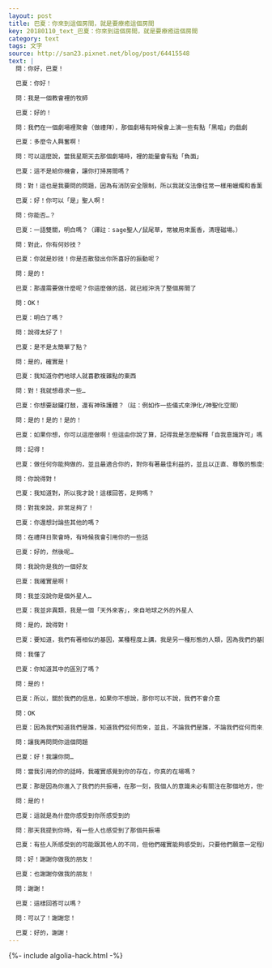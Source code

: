 ```yaml
---
layout: post
title: 巴夏：你來到這個房間，就是要療癒這個房間
key: 20180110_text_巴夏：你來到這個房間，就是要療癒這個房間
category: text
tags: 文字
source: http://san23.pixnet.net/blog/post/64415548
text: |
  問：你好，巴夏！

  巴夏：你好！

  問：我是一個教會裡的牧師

  巴夏：好的！

  問：我們在一個劇場裡聚會（做禮拜），那個劇場有時候會上演一些有點「黑暗」的戲劇

  巴夏：多麼令人興奮啊！

  問：可以這麼說，當我星期天去那個劇場時，裡的能量會有點「負面」

  巴夏：這不是給你機會，讓你打掃房間嗎？

  問：對！這也是我要問的問題，因為有消防安全限制，所以我就沒法像往常一樣用蠟燭和香薰

  巴夏：好！你可以「是」聖人啊！

  問：你能否…？

  巴夏：一語雙關，明白嗎？（譯註：sage聖人/鼠尾草，常被用來薰香，清理磁場。）

  問：對此，你有何妙技？

  巴夏：你就是妙技！你是否散發出你所喜好的振動呢？

  問：是的！

  巴夏：那還需要做什麼呢？你這麼做的話，就已經沖洗了整個房間了

  問：OK！

  巴夏：明白了嗎？

  問：說得太好了！

  巴夏：是不是太簡單了點？

  問：是的，確實是！

  巴夏：我知道你們地球人就喜歡複雜點的東西

  問：對！我就想尋求一些…

  巴夏：你想要敲鑼打鼓，還有神珠護體？（註：例如作一些儀式來淨化/神聖化空間）

  問：是的！是的！是的！

  巴夏：如果你想，你可以這麼做啊！但這由你說了算，記得我是怎麼解釋「自我意識許可」嗎？

  問：記得！

  巴夏：做任何你能夠做的，並且最適合你的，對你有著最佳利益的，並且以正直、尊敬的態度去做，所以，如果你沒法使用你常用的道具，那就選擇下一個最讓你興奮的物品，如果你認為：即使你親臨現場了還是不夠，那就去做任何你想做的事情，這樣，就足夠了，因為，歸根結底還是由你來做的（轉化負面能量）

  問：你說得對！

  巴夏：我知道對，所以我才說！這樣回答，足夠嗎？

  問：對我來說，非常足夠了！

  巴夏：你還想討論些其他的嗎？

  問：在禮拜日聚會時，有時候我會引用你的一些話

  巴夏：好的，然後呢…

  問：我說你是我的一個好友

  巴夏：我確實是啊！

  問：我並沒說你是個外星人…

  巴夏：我並非異類，我是一個「天外來客」，來自地球之外的外星人

  問：是的，說得對！

  巴夏：要知道，我們有著相似的基因，某種程度上講，我是另一種形態的人類，因為我們的基因是相關聯的，海豚不是外星人，但對你們來說，它們是異類

  問：我懂了

  巴夏：你知道其中的區別了嗎？

  問：是的！

  巴夏：所以，關於我們的信息，如果你不想說，那你可以不說，我們不會介意

  問：OK

  巴夏：因為我們知道我們是誰，知道我們從何而來，並且，不論我們是誰，不論我們從何而來，我們都可以做你的朋友

  問：讓我再問問你這個問題

  巴夏：好！我讓你問…

  問：當我引用的你的話時，我確實感覺到你的存在，你真的在場嗎？

  巴夏：那是因為你進入了我們的共振場，在那一刻，我個人的意識未必有關注在那個地方，但任何時候，只要你提到我們說過的話，並且回憶起之前與我們互動的情形，你就進入了我們集體意識的共振場，於是，你就接入了那個能量場，而你的高我則與之共振，並將其反射給你，就像現在這樣，因為你現在就在和你的高我對話，只不過你的高我戴上巴夏這個面具而已

  問：是的！

  巴夏：這就是為什麼你感受到你所感受到的

  問：那天我提到你時，有一些人也感受到了那個共振場

  巴夏：有些人所感受到的可能跟其他人的不同，但他們確實能夠感受到，只要他們願意一定程度上與那個共振場的頻率相匹配

  問：好！謝謝你做我的朋友！

  巴夏：也謝謝你做我的朋友！

  問：謝謝！

  巴夏：這樣回答可以嗎？

  問：可以了！謝謝您！

  巴夏：好的，謝謝！
---
```


{%- include algolia-hack.html -%}
